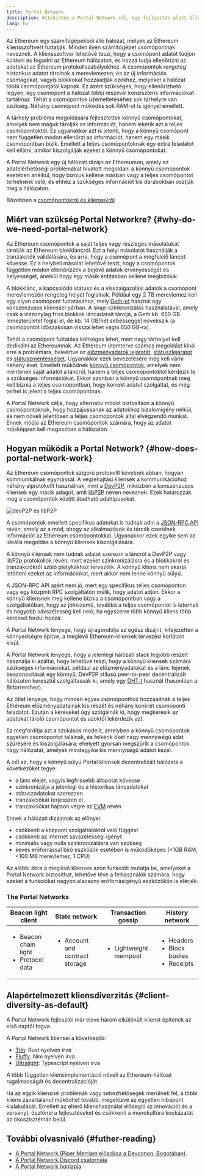 ```yaml
---
title: Portal Network
description: Áttekintés a Portal Network-ről, egy fejlesztés alatt álló hálózatról, mely a kevés forrással bíró klienseket támogatja.
lang: hu
---
```


Az Ethereum egy számítógépekből álló hálózat, melyek az Ethereum kliensszoftvert futtatják. Minden ilyen számítógépet csomópontnak neveznek. A kliensszoftver lehetővé teszi, hogy a csomópont adatot tudjon küldeni és fogadni az Ethereum hálózaton, és hozzá tudja ellenőrizni az adatokat az Ethereum protokollszabályokhoz. A csomópontok rengeteg historikus adatot tárolnak a merevlemezen, és az új információs csomagokat, vagyis blokkokat hozzáadják ezekhez, melyeket a hálózat többi csomópontjától kapnak. Ez azért szükséges, hogy ellenőrizhető legyen, egy csomópont a hálózat többi részével konzisztens információkat tartalmaz. Tehát a csomópontok üzemeltetéséhez sok tárhelyre van szükség. Néhány csomópont működés sok RAM-ot is igényel emellett.

A tárhely probléma megoldására fejlesztettek könnyű csomópontokat, amelyek nem maguk tárolják az információt, hanem lekérik azt a teljes csomópontoktól. Ez ugyanakkor azt is jelenti, hogy a könnyű csomópont nem független módon ellenőrzi az információt, hanem egy másik csomópontban bízik. Emellett a teljes csomópontoknak egy extra feladatot kell ellátni, amikor kiszolgálják ezeket a könnyű csomópontokat.

A Portal Network egy új hálózati dizájn az Ethereumon, amely az adatelérhetőségi problémákat hivatott megoldani a könnyű csomópontok esetében anélkül, hogy bízniuk kellene másban vagy a teljes csomópontot terhelnénk vele, és ehhez a szükséges információt kis darabokban osztják meg a hálózaton.

Bővebben a [csomópontokról és kliensekről](/developers/docs/nodes-and-clients/)

## Miért van szükség Portal Networkre? {#why-do-we-need-portal-network}

Az Ethereum csomópontok a saját teljes vagy részleges másolatukat tárolják az Ethereum blokkláncról. Ezt a helyi másolatot használják a tranzakciók validálására, és arra, hogy a csomópont a megfelelő láncot kövesse. Ez a helybeli másolat lehetővé teszi, hogy a csomópontok független módon ellenőrizzék a bejövő adatok érvényességét és helyességét, anélkül hogy egy másik entitásban kellene megbízniuk.

A blokklánc, a kapcsolódó státusz és a visszaigazolási adatok a csomópont merevlemezén rengeteg helyet foglalnak. Például egy 2 TB merevlemez kell egy olyan csomópont futtatásához, mely [Geth-et](https://geth.ethereum.org) használ egy konszenzusos klienssel párban. A snap-szinkronizálás használatával, amely csak a viszonylag friss blokkok láncadatait tárolja, a Geth kb. 650 GB lemezterületet foglal el, de kb. 14 GB/hét sebességgel növekszik (a csomópontot időszakosan vissza lehet vágni 650 GB-ra).

Tehát a csomópont futtatása költséges lehet, mert nagy tárhelyet kell dedikálni az Ethereumnak. Az Ethereum ütemterve számos megoldást kínál erre a problémára, beleértve az [előzményadatok lejáratát](/roadmap/statelessness/#history-expiry), [státuszlejáratot](/roadmap/statelessness/#state-expiry) és [státuszmentességet](/roadmap/statelessness/). Ugyanakkor ezek bevezetésére még kell várni néhány évet. Emellett működnek [könnyű csomópontok](/developers/docs/nodes-and-clients/light-clients/), amelyek nem mentenek saját adatot a láncról, hanem a teljes csomópontoktól kérdezik le a szükséges információkat. Ekkor azonban a könnyű csomópontnak meg kell bíznia a teljes csomópontban, hogy korrekt adatot szolgáltat, és még terhet is jelent a teljes csomópontnak.

A Portal Network célja, hogy alternatív módot biztosítson a könnyű csomópontoknak, hogy hozzájussanak az adatokhoz bizalomigény nélkül, és nem növeli jelentősen a teljes csomópontok által elvégzendő munkát. Ennek módja az Ethereum csomópontok számára, hogy az adatot másképpen kell megosztani a hálózaton.

## Hogyan működik a Portal Network? {#how-does-portal-network-work}

Az Ethereum csomópontok szigorú protokollt követnek abban, hogyan kommunikálnak egymással. A végrehajtási kliensek a kommunikációhoz néhány alprotokollt használnak, mint a [DevP2P](/developers/docs/networking-layer/#devp2p), miközben a konszenzusos kliensek egy másik adagot, amit [libP2P](/developers/docs/networking-layer/#libp2p) néven neveznek. Ezek határozzák meg a csomópontok között átadható adattípusokat.

![devP2P és libP2P](portal-network-devp2p-libp2p.png)

A csomópontok emellett specifikus adatokat is tudnak adni a [JSON-RPC API](/developers/docs/apis/json-rpc/) révén, amely az a mód, ahogy az alkalmazások és tárcák cserélnek információt az Ethereum csomópontokkal. Ugyanakkor ezek egyike sem az ideális megoldás a könnyű kliensek kiszolgálására.

A könnyű kliensek nem tudnak adatot szerezni a láncról a DevP2P vagy libP2p protokollok révén, mert ezeket szinkronizálásra és a blokkokról és tranzakciókról szóló pletykákhoz tervezték. A könnyű kliens nem akarja letölteni ezeket az információkat, mert akkor nem lenne könnyű súlyú.

A JSON-RPC API azért nem jó, mert egy specifikus teljes csomóponton vagy egy közpinti RPC szolgáltatón múlik, hogy adatot adjon. Ekkor a könnyű kliensnek meg kellene bíznia a csomópontban vagy a szolgáltatóban, hogy az jóhiszemű, továbbá a teljes csomópontot is leterheli és nagyobb sávszélesség kell neki, ha egyszerre több könnyű kliens több kéréssel fordul hozzá.

A Portal Network lényege, hogy újragondolja az egész dizájnt, kifejezetten a könnyedségre építve, a meglévő Ethereum-kliensek tervezési korlátain kívül.

A Portal Network lényege, hogy a jelenlegi hálózati stack legjobb részeit használja ki azáltal, hogy lehetővé teszi, hogy a könnyű kliensek számára szükséges információkat, például az előzményadatokat és a lánc fejének beazonosítását egy könnyű, DevP2P stílusú peer-to-peer decentralizált hálózaton keresztül szolgáltassák ki, amely egy [DHT-t](https://en.wikipedia.org/wiki/Distributed_hash_table) használ (hasonlóan a Bittorrenthez).

Az ötlet lényege, hogy minden egyes csomóponthoz hozzáadnák a teljes Ethereum előzményadatainak kis részét és néhány konkrét csomóponti feladatot. Ezután a kéréseket úgy szolgálnák ki, hogy megkeresik az adatokat tároló csomópontot és azoktól lekérdezik azt.

Ez megfordítja azt a szokásos modellt, amelyben a könnyű csomópontok egyetlen csomópontot találnak, és felkérik őket nagy mennyiségű adat szűrésére és kiszolgálására; ehelyett gyorsan megszűrik a csomópontok nagy hálózatát, amelyek mindegyike kis mennyiségű adatot kezel.

A cél az, hogy a könnyű súlyú Portal kliensek decentralizált hálózata a következőket tegye:

- a lánc elejét, vagyis legfrissebb állapotát kövesse
- szinkronizálja a jelenlegi és a historikus láncadatokat
- státuszadatokat szerezzen
- tranzakciókat terjesszen el
- tranzakciókat hajtson végre az [EVM](/developers/docs/evm/) révén

Ennek a hálózati dizájnnak az előnyei:

- csökkenti a központi szolgáltatóktól való függést
- csökkenti az internet sávszélességi igényt
- minimális vagy nulla szinkronizálásra van szükség
- kevés erőforrással bíró eszközök esetében is működőképes (<1GB RAM, <100 MB merevlemez, 1 CPU)

Az alábbi ábra a meglévő kliensek azon funkcióit mutatja be, amelyeket a Portal Network biztosíthat, lehetővé téve a felhasználók számára, hogy ezeket a funkciókat nagyon alacsony erőforrásigényű eszközökön is elérjék.

### The Portal Networks
| Beacon light client | State network | Transaction gossip | History network |
| ------------------- | ------------- | ------------------ | --------------- |
| <ul><li>Beacon chain light</li><li>Protocol data</li></ul> | <ul><li>Account and contract storage</li></ul> | <ul><li>Lightweight mempool</li></ul> | <ul><li>Headers</li><li>Block bodies</li><li>Receipts</li></ul> |

## Alapértelmezett kliensdiverzitás {#client-diversity-as-default}

A Portal Network fejlesztői már eleve három elkülönült klienst építenek az első naptól fogva.

A Portal Network kliensei a következők:

- [Trin](https://github.com/ethereum/trin): Rust nyelven írva
- [Fluffy](https://nimbus.team/docs/fluffy.html): Nim nyelven írva
- [Ultralight](https://github.com/ethereumjs/ultralight): Typescript nyelven írva

A több független kliensimplementáció növeli az Ethereum-hálózat rugalmasságát és decentralizációját.

Ha az egyik kliensnél problémák vagy sebezhetőségek merülnek fel, a többi kliens zavartalanul működhet tovább, megelőzve az egyetlen hibapont kialakulását. Emellett az eltérő klienshasználat elősegíti az innovációt és a versenyt, ösztönzi a fejlesztéseket és csökkenti a monokultúra kockázatát az ökoszisztémán belül.

## További olvasnivaló {#futher-reading}

- [A Portal Network (Piper Merriam előadása a Devconon, Bogotában)](https://www.youtube.com/watch?v=0stc9jnQLXA).
- [A Portal Network Discord csatornája](https://discord.gg/CFFnmE7Hbs)
- [A Portal Network honlapja](https://www.ethportal.net/)
